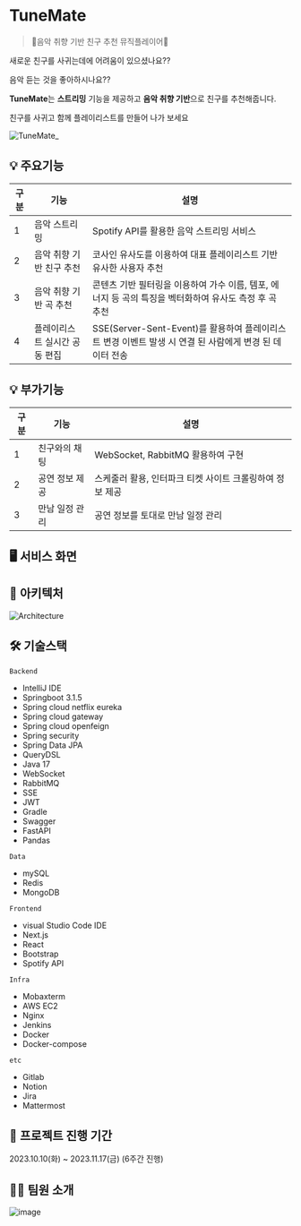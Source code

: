 # TuneMate

> 🎵음악 취향 기반 친구 추천 뮤직플레이어🎵

새로운 친구를 사귀는데에 어려움이 있으셨나요??

음악 듣는 것을 좋아하시나요??

**TuneMate**는 **스트리밍** 기능을 제공하고 **음악 취향 기반**으로 친구를 추천해줍니다.

친구를 사귀고 함께 플레이리스트를 만들어 나가 보세요

![TuneMate_](/uploads/9a5a9570ee779fffbcb0e5a57fcd9333/TuneMate_.png)

## 💡 주요기능

| 구분 | 기능                          | 설명                                                                                                    |
| ---- | ----------------------------- | ------------------------------------------------------------------------------------------------------- |
| 1    | 음악 스트리밍                 | Spotify API를 활용한 음악 스트리밍 서비스                                                               |
| 2    | 음악 취향 기반 친구 추천      | 코사인 유사도를 이용하여 대표 플레이리스트 기반 유사한 사용자 추천                                      |
| 3    | 음악 취향 기반 곡 추천        | 콘텐츠 기반 필터링을 이용하여 가수 이름, 템포, 에너지 등 곡의 특징을 벡터화하여 유사도 측정 후 곡 추천  |
| 4    | 플레이리스트 실시간 공동 편집 | SSE(Server-Sent-Event)를 활용하여 플레이리스트 변경 이벤트 발생 시 연결 된 사람에게 변경 된 데이터 전송 |

## 💡 부가기능

| 구분 | 기능           | 설명                                                     |
| ---- | -------------- | -------------------------------------------------------- |
| 1    | 친구와의 채팅  | WebSocket, RabbitMQ 활용하여 구현                        |
| 2    | 공연 정보 제공 | 스케줄러 활용, 인터파크 티켓 사이트 크롤링하여 정보 제공 |
| 3    | 만남 일정 관리 | 공연 정보를 토대로 만남 일정 관리                        |

## 🖥️ 서비스 화면

## 🐳 아키텍처

![Architecture](/uploads/d75e66e5ae9c438314ddd03f7fe2f006/Architecture.png)

## 🛠️ 기술스택

`Backend`

- IntelliJ IDE
- Springboot 3.1.5
- Spring cloud netflix eureka
- Spring cloud gateway
- Spring cloud openfeign
- Spring security
- Spring Data JPA
- QueryDSL
- Java 17
- WebSocket
- RabbitMQ
- SSE
- JWT
- Gradle
- Swagger
- FastAPI
- Pandas

`Data`

- mySQL
- Redis
- MongoDB

`Frontend`

- visual Studio Code IDE
- Next.js
- React
- Bootstrap
- Spotify API

`Infra`

- Mobaxterm
- AWS EC2
- Nginx
- Jenkins
- Docker
- Docker-compose

`etc`

- Gitlab
- Notion
- Jira
- Mattermost

## 📅 프로젝트 진행 기간

2023.10.10(화) ~ 2023.11.17(금) (6주간 진행)

## 👨‍💻 팀원 소개

![image](/uploads/acfb2d76e7995d8364ba033ab29596ab/image.png)
